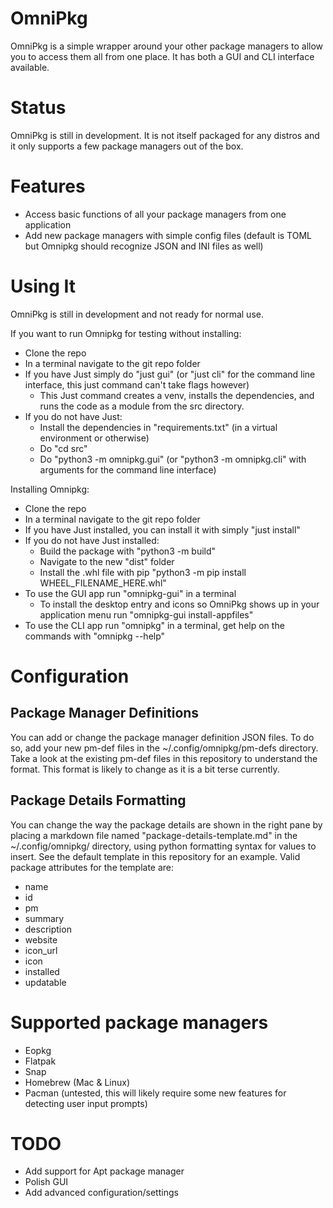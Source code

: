 # OmniPkg
OmniPkg is a simple wrapper around your other package managers to allow you to access them all from one place. It has both a GUI and CLI interface available.

# Status
OmniPkg is still in development. It is not itself packaged for any distros and it only supports a few package managers out of the box.

# Features
 - Access basic functions of all your package managers from one application
 - Add new package managers with simple config files (default is TOML but Omnipkg should recognize JSON and INI files as well)

# Using It

OmniPkg is still in development and not ready for normal use.

If you want to run Omnipkg for testing without installing:
 - Clone the repo
 - In a terminal navigate to the git repo folder
 - If you have Just simply do "just gui" (or "just cli" for the command line interface, this just command can't take flags however)
   - This Just command creates a venv, installs the dependencies, and runs the code as a module from the src directory.
 - If you do not have Just:
   - Install the dependencies in "requirements.txt" (in a virtual environment or otherwise)
   - Do "cd src"
   - Do "python3 -m omnipkg.gui" (or "python3 -m omnipkg.cli" with arguments for the command line interface)

Installing Omnipkg:
 - Clone the repo
 - In a terminal navigate to the git repo folder
 - If you have Just installed, you can install it with simply "just install"
 - If you do not have Just installed:
   - Build the package with "python3 -m build"
   - Navigate to the new "dist" folder
   - Install the .whl file with pip "python3 -m pip install WHEEL_FILENAME_HERE.whl"
 - To use the GUI app run "omnipkg-gui" in a terminal
    - To install the desktop entry and icons so OmniPkg shows up in your application menu run "omnipkg-gui install-appfiles"
 - To use the CLI app run "omnipkg" in a terminal, get help on the commands with "omnipkg --help"

 # Configuration

 ## Package Manager Definitions
 You can add or change the package manager definition JSON files. To do so, add your new pm-def files in the ~/.config/omnipkg/pm-defs directory.
 Take a look at the existing pm-def files in this repository to understand the format. This format is likely to change as it is a bit terse currently.

 ## Package Details Formatting
 You can change the way the package details are shown in the right pane by placing a markdown file named "package-details-template.md" in the
 ~/.config/omnipkg/ directory, using python formatting syntax for values to insert. See the default template in this repository for an example.
 Valid package attributes for the template are:
 - name
 - id
 - pm
 - summary
 - description
 - website
 - icon_url
 - icon
 - installed
 - updatable

 # Supported package managers
 - Eopkg
 - Flatpak
 - Snap
 - Homebrew (Mac & Linux)
 - Pacman (untested, this will likely require some new features for detecting user input prompts)

 # TODO
 - Add support for Apt package manager
 - Polish GUI
 - Add advanced configuration/settings